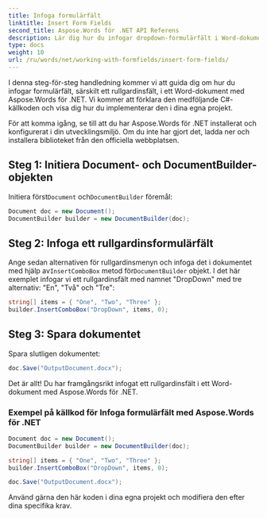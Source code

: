 ```yaml
---
title: Infoga formulärfält
linktitle: Insert Form Fields
second_title: Aspose.Words för .NET API Referens
description: Lär dig hur du infogar dropdown-formulärfält i Word-dokument med Aspose.Words för .NET.
type: docs
weight: 10
url: /ru/words/net/working-with-formfields/insert-form-fields/
---
```


I denna steg-för-steg handledning kommer vi att guida dig om hur du infogar formulärfält, särskilt ett rullgardinsfält, i ett Word-dokument med Aspose.Words för .NET. Vi kommer att förklara den medföljande C#-källkoden och visa dig hur du implementerar den i dina egna projekt.

För att komma igång, se till att du har Aspose.Words för .NET installerat och konfigurerat i din utvecklingsmiljö. Om du inte har gjort det, ladda ner och installera biblioteket från den officiella webbplatsen.

## Steg 1: Initiera Document- och DocumentBuilder-objekten

 Initiera först`Document` och`DocumentBuilder` föremål:

```csharp
Document doc = new Document();
DocumentBuilder builder = new DocumentBuilder(doc);
```

## Steg 2: Infoga ett rullgardinsformulärfält

Ange sedan alternativen för rullgardinsmenyn och infoga det i dokumentet med hjälp av`InsertComboBox` metod för`DocumentBuilder` objekt. I det här exemplet infogar vi ett rullgardinsfält med namnet "DropDown" med tre alternativ: "En", "Två" och "Tre":

```csharp
string[] items = { "One", "Two", "Three" };
builder.InsertComboBox("DropDown", items, 0);
```

## Steg 3: Spara dokumentet

Spara slutligen dokumentet:

```csharp
doc.Save("OutputDocument.docx");
```

Det är allt! Du har framgångsrikt infogat ett rullgardinsfält i ett Word-dokument med Aspose.Words för .NET.

### Exempel på källkod för Infoga formulärfält med Aspose.Words för .NET

```csharp
Document doc = new Document();
DocumentBuilder builder = new DocumentBuilder(doc);

string[] items = { "One", "Two", "Three" };
builder.InsertComboBox("DropDown", items, 0);

doc.Save("OutputDocument.docx");
```

Använd gärna den här koden i dina egna projekt och modifiera den efter dina specifika krav.